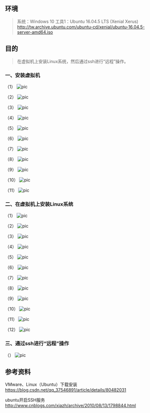 ## 环境
> 系统：Windows 10
> 工具1：Ubuntu 16.04.5 LTS (Xenial Xerus)
> http://tw.archive.ubuntu.com/ubuntu-cd/xenial/ubuntu-16.04.5-server-amd64.iso

## 目的
> 在虚拟机上安装Linux系统，然后通过ssh进行“远程”操作。



### 一、安装虚拟机
（1）
 ![pic](.\pic\101.png)

（2）
 ![pic](.\pic\102.png)

（3）
 ![pic](.\pic\103.png)

（4）
 ![pic](.\pic\104.png)

（5）
 ![pic](.\pic\105.png)

（6）
 ![pic](.\pic\106.png)

（7）
 ![pic](.\pic\107.png)

（8）
 ![pic](.\pic\108.png)

（9）
 ![pic](.\pic\109.png)

（10）
 ![pic](.\pic\110.png)

（11）
 ![pic](.\pic\111.png)



### 二、在虚拟机上安装Linux系统
（1）
 ![pic](.\pic\201.png)

（2）
 ![pic](.\pic\202.png)

（3）
 ![pic](.\pic\203.png)

（4）
 ![pic](.\pic\204.png)

（5）
 ![pic](.\pic\205.png)

（6）
 ![pic](.\pic\206.png)

（7）
 ![pic](.\pic\207.png)

（8）
 ![pic](.\pic\208.png)

（9）
 ![pic](.\pic\209.png)

（10）
 ![pic](.\pic\210.png)

（11）
 ![pic](.\pic\211.png)

（12）
 ![pic](.\pic\212.png)



### 三、通过ssh进行“远程”操作
（）
 ![pic](.\pic\.png)



## 参考资料
VMware、Linux（Ubuntu）下载安装
https://blog.csdn.net/qq_37546891/article/details/80482031

ubuntu开启SSH服务
http://www.cnblogs.com/xiazh/archive/2010/08/13/1798844.html
